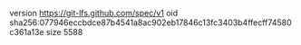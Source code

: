 version https://git-lfs.github.com/spec/v1
oid sha256:077946eccbdce87b4541a8ac902eb17846c13fc3403b4ffecff74580c361a13e
size 5588
